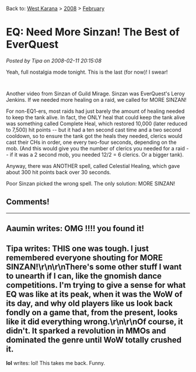 Back to: [West Karana](/posts/westkarana.md) > [2008](/posts/2008/westkarana.md) > [February](./westkarana.md)
# EQ: Need More Sinzan! The Best of EverQuest

*Posted by Tipa on 2008-02-11 20:15:08*

Yeah, full nostalgia mode tonight. This is the last (for now)! I swear!

`
`

Another video from Sinzan of Guild Mirage. Sinzan was EverQuest's Leroy Jenkins. If we needed more healing on a raid, we called for MORE SINZAN!

For non-EQ1-ers, most raids had just barely the amount of healing needed to keep the tank alive. In fact, the ONLY heal that could keep the tank alive was something called Complete Heal, which restored 10,000 (later reduced to 7,500) hit points -- but it had a ten second cast time and a two second cooldown, so to ensure the tank got the heals they needed, clerics would cast their CHs in order, one every two-four seconds, depending on the mob. (And this would give you the number of clerics you needed for a raid -- if it was a 2 second mob, you needed 12/2 = 6 clerics. Or a bigger tank).

Anyway, there was ANOTHER spell, called Celestial Healing, which gave about 300 hit points back over 30 seconds.

Poor Sinzan picked the wrong spell. The only solution: MORE SINZAN!

## Comments!
---
**Aaumin** writes: OMG !!!! you found it!
---
**Tipa** writes: THIS one was tough. I just remembered everyone shouting for MORE SINZAN!\r\n\r\nThere's some other stuff I want to unearth if I can, like the gnomish dance competitions. I'm trying to give a sense for what EQ was like at its peak, when it was the WoW of its day, and why old players like us look back fondly on a game that, from the present, looks like it did everything wrong.\r\n\r\nOf course, it didn't. It sparked a revolution in MMOs and dominated the genre until WoW totally crushed it.
---
**lol** writes: lol! This takes me back. Funny.
